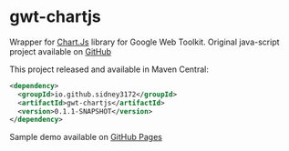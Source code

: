 gwt-chartjs
=======

Wrapper for <a href="http://www.chartjs.org/">Chart.Js</a> library for Google Web Toolkit. Original java-script project available on <a href="https://github.com/nnnick/Chart.js">GitHub</a>



This project released and available in Maven Central:

```xml
<dependency>
  <groupId>io.github.sidney3172</groupId>
  <artifactId>gwt-chartjs</artifactId>
  <version>0.1.1-SNAPSHOT</version>
</dependency>
```
Sample demo available on <a href="http://sidney3172.github.io/gwt-chartjs/">GitHub Pages</a>
